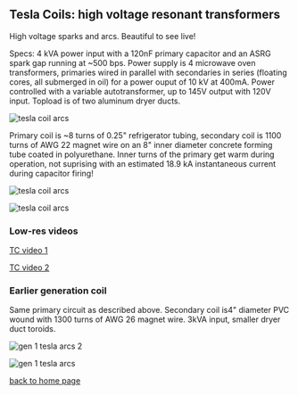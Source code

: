 
## Tesla Coils: high voltage resonant transformers

High voltage sparks and arcs.  Beautiful to see live!

Specs: 4 kVA power input with a 120nF primary capacitor and an
ASRG spark gap running at ~500 bps. Power supply is 4 microwave oven 
transformers, primaries wired in parallel with secondaries in series
(floating cores, all submerged in oil) for a power ouput of 10 kV
at 400mA.  Power controlled with a variable autotransformer, up to 
145V output with 120V input. Topload is of two aluminum dryer ducts.

![tesla coil arcs]({{https://blbadger.github.io}}newtesla.jpg)

Primary coil is ~8 turns of 0.25" refrigerator tubing, secondary coil
is 1100 turns of AWG 22 magnet wire on an 8" inner diameter concrete 
forming tube coated in polyurethane. Inner turns of the primary get 
warm during operation, not suprising with an estimated 18.9 kA instantaneous 
current during capacitor firing!

![tesla coil arcs]({{https://blbadger.github.io}}tesla_3.jpg)

![tesla coil arcs]({{https://blbadger.github.io}}tesla_4.jpg)

### Low-res videos 

[TC video 1](http://www.youtube.com/watch?v=gwUA4ATNvRg)

[TC video 2](http://www.youtube.com/watch?v=FyRCdSQW1GY)


### Earlier generation coil

Same primary circuit as described above.  Secondary coil is4" diameter PVC wound 
with 1300 turns of AWG 26 magnet wire. 3kVA input, smaller dryer duct toroids.

![gen 1 tesla arcs 2]({{https://blbadger.github.io}}tesla_5.JPG)

![gen 1 tesla arcs]({{https://blbadger.github.io}}tesla_6.JPG)

[back to home page](https://blbadger.github.io/)

